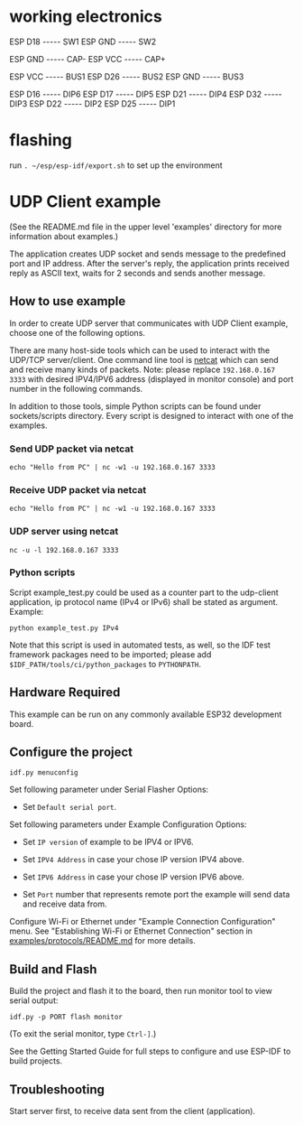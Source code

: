 # working electronics

ESP D18 ----- SW1
ESP GND ----- SW2

ESP GND ----- CAP-
ESP VCC ----- CAP+

ESP VCC ----- BUS1
ESP D26 ----- BUS2
ESP GND ----- BUS3

ESP D16 ----- DIP6
ESP D17 ----- DIP5
ESP D21 ----- DIP4
ESP D32 ----- DIP3
ESP D22 ----- DIP2
ESP D25 ----- DIP1


# flashing

run `. ~/esp/esp-idf/export.sh` to set up the environment




# UDP Client example

(See the README.md file in the upper level 'examples' directory for more information about examples.)

The application creates UDP socket and sends message to the predefined port and IP address. After the server's reply, the application prints received reply as ASCII text, waits for 2 seconds and sends another message.

## How to use example

In order to create UDP server that communicates with UDP Client example, choose one of the following options.

There are many host-side tools which can be used to interact with the UDP/TCP server/client. 
One command line tool is [netcat](http://netcat.sourceforge.net) which can send and receive many kinds of packets. 
Note: please replace `192.168.0.167 3333` with desired IPV4/IPV6 address (displayed in monitor console) and port number in the following commands.

In addition to those tools, simple Python scripts can be found under sockets/scripts directory. Every script is designed to interact with one of the examples.

### Send UDP packet via netcat
```
echo "Hello from PC" | nc -w1 -u 192.168.0.167 3333
```

### Receive UDP packet via netcat
```
echo "Hello from PC" | nc -w1 -u 192.168.0.167 3333
```

### UDP server using netcat
```
nc -u -l 192.168.0.167 3333
```

### Python scripts
Script example_test.py could be used as a counter part to the udp-client application, ip protocol name (IPv4 or IPv6) shall be stated as argument. Example:

```
python example_test.py IPv4
```
Note that this script is used in automated tests, as well, so the IDF test framework packages need to be imported;
please add `$IDF_PATH/tools/ci/python_packages` to `PYTHONPATH`.


## Hardware Required

This example can be run on any commonly available ESP32 development board.

## Configure the project

```
idf.py menuconfig
```

Set following parameter under Serial Flasher Options:

* Set `Default serial port`.

Set following parameters under Example Configuration Options:

* Set `IP version` of example to be IPV4 or IPV6.

* Set `IPV4 Address` in case your chose IP version IPV4 above.

* Set `IPV6 Address` in case your chose IP version IPV6 above.

* Set `Port` number that represents remote port the example will send data and receive data from.

Configure Wi-Fi or Ethernet under "Example Connection Configuration" menu. See "Establishing Wi-Fi or Ethernet Connection" section in [examples/protocols/README.md](../../README.md) for more details.


## Build and Flash

Build the project and flash it to the board, then run monitor tool to view serial output:

```
idf.py -p PORT flash monitor
```

(To exit the serial monitor, type ``Ctrl-]``.)

See the Getting Started Guide for full steps to configure and use ESP-IDF to build projects.


## Troubleshooting

Start server first, to receive data sent from the client (application).
